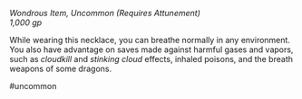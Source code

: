 *Wondrous Item, Uncommon (Requires Attunement)*  
*1,000 gp*

While wearing this necklace, you can breathe normally in any environment. You also have advantage on saves made against harmful gases and vapors, such as *cloudkill* and *stinking cloud* effects, inhaled poisons, and the breath weapons of some dragons.

#uncommon

